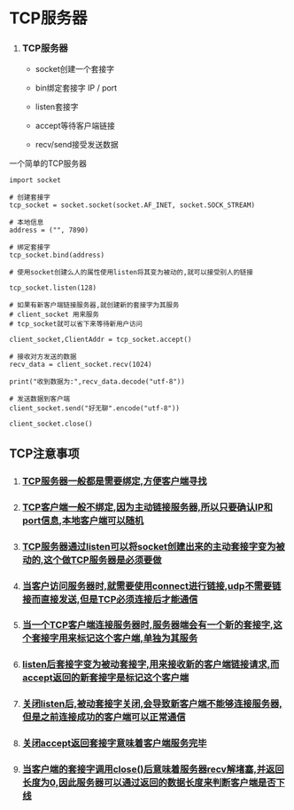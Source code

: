 # TCP服务器

1. ### TCP服务器

   - socket创建一个套接字

   - bin绑定套接字   IP / port

   - listen套接字

   -  accept等待客户端链接

   - recv/send接受发送数据

     

一个简单的TCP服务器

```
import socket

# 创建套接字
tcp_socket = socket.socket(socket.AF_INET, socket.SOCK_STREAM)

# 本地信息
address = ("", 7890)

# 绑定套接字
tcp_socket.bind(address)

# 使用socket创建么人的属性使用listen将其变为被动的,就可以接受别人的链接

tcp_socket.listen(128)

# 如果有新客户端链接服务器,就创建新的套接字为其服务
# client_socket 用来服务
# tcp_socket就可以省下来等待新用户访问

client_socket,ClientAddr = tcp_socket.accept()

# 接收对方发送的数据
recv_data = client_socket.recv(1024)

print("收到数据为:",recv_data.decode("utf-8"))

# 发送数据到客户端
client_socket.send("好无聊".encode("utf-8"))

client_socket.close()
```



## TCP注意事项

1. ### <u>TCP服务器一般都是需要绑定,方便客户端寻找</u>

2. ### <u>TCP客户端一般不绑定,因为主动链接服务器,所以只要确认IP和port信息,本地客户端可以随机</u>

3. ### <u>TCP服务器通过listen可以将socket创建出来的主动套接字变为被动的,这个做TCP服务器是必须要做</u>

4. ### <u>当客户访问服务器时,就需要使用connect进行链接,udp不需要链接而直接发送,但是TCP必须连接后才能通信</u>

5. ### <u>当一个TCP客户端连接服务器时,服务器端会有一个新的套接字,这个套接字用来标记这个客户端,单独为其服务</u>

6. ### <u>listen后套接字变为被动套接字,用来接收新的客户端链接请求,而accept返回的新套接字是标记这个客户端</u>

7. ### <u>关闭listen后,被动套接字关闭,会导致新客户端不能够连接服务器,但是之前连接成功的客户端可以正常通信</u>

8. ### <u>关闭accept返回套接字意味着客户端服务完毕</u>

9. ### <u>当客户端的套接字调用close()后意味着服务器recv解堵塞,并返回长度为0,因此服务器可以通过返回的数据长度来判断客户端是否下线</u>

   

